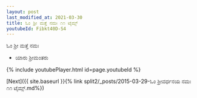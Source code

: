 ```yaml
---
layout: post
last_modified_at: 2021-03-30
title: ಓಂ ಶ್ರೀ ಮತ್ತೆ ನಮಃ ೧೧ ಟೈಮ್ಸ್
youtubeId: Fibkt40D-S4
---
```

 
 
 ಓಂ ಶ್ರೀ ಮತ್ತೆ ನಮಃ  
 
 -  ಯಾರು ಶ್ರೀಮಂತರು 
 
  
 
  
 
 
 
 
 
 


{% include youtubePlayer.html id=page.youtubeId %}
 
[Next]({{ site.baseurl }}{% link  split2/_posts/2015-03-29-ಓಂ ಶ್ರೀವರ್ಧನಯ ನಮಃ ೧೧ ಟೈಮ್ಸ್.md%})
 
